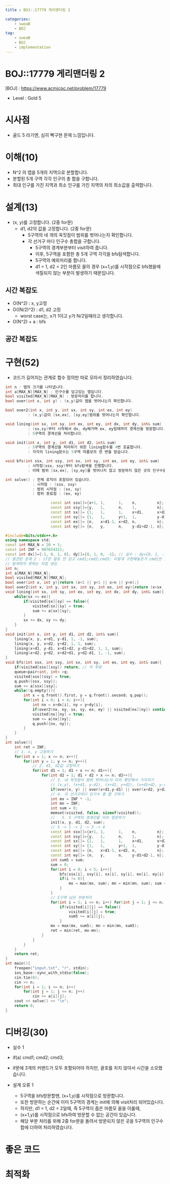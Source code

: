 ```yaml
---
title : BOJ::17779 게리맨더링 2

categories:
    - sweaB
    - BOJ
tag:
    - sweaB
    - BOJ
    - implementation
---
```

# BOJ::17779 게리맨더링 2
[BOJ] : <https://www.acmicpc.net/problem/17779>
- Level : Gold 5

# 시사점
- 골드 5 라기엔, 심히 빡구현 문제 느낌입니다.

# 이해(10)
- N^2 의 맵을 5개의 지역으로 분할합니다.
 - 분할된 5개 구역 각각 인구의 총 합을 구합니다.
 - 최대 인구를 가진 지역과 최소 인구를 가진 지역의 차의 최소값을 출력합니다.


# 설계(13)
- (x, y)를 고정합니다. (2중 for문)
  - d1, d2의 값을 고정합니다. (2중 for문)
    - 5구역의 네 개의 꼭짓점이 범위를 벗어나는지 확인합니다.
    - 각 선거구 마다 인구수 총합을 구합니다.
      - 5구역의 경계부분부터 visit하여 줍니다.
      - 이후, 5구역을 포함한 총 5개 구역 각각을 bfs탐색합니다.
      - 5구역의 예외처리를 합니다.
      - d1 = 1, d2 = 2인 마름모 꼴의 경우 (x+1,y)를 시작점으로 bfs했을때 색칠되지 않는 부분이
        발생하기 때문입니다.

## 시간 복잡도
- O(N^2) : x, y고정
- O((N/2)^2) : d1, d2 고정
  - worst case는, x가 1이고 y가 N/2일때라고 생각합니다.
- O(N^2) + a : bfs

## 공간 복잡도

# 구현(52)

- 코드가 길어지는 관계로 함수 정의만 따로 모아서 정리하였습니다.

```cpp
int n : 맵의 크기를 나타냅니다.
int a[MAX_N][MAX_N] : 인구수를 담고있는 맵입니다.
bool visited[MAX_N][MAX_N] : 방문처리를 합니다.
bool over(int x, int y) : (x,y)값이 맵을 벗어나는지 확인합니다.

bool over2(int x, int y, int sx, int sy, int ex, int ey)
          : (x,y)값이 [sx,ex], [sy,ey]범위를 벗어나는지 확인합니다.

void lining(int sx, int sy, int ex, int ey, int dx, int dy, int& sum)
          : (sx,sy)부터 시작해서 dx, dy해가며 ex, ey일때까지 경계선을 방문합니다.
          : 5구역의 경계선을 처리합니다.

void init(int x, int y, int d1, int d2, int& sum)
          : 5구역의 경계선을 처리하기 위한 lining함수를 4번 호출합니다.
          : 각각의 lining함수는 5구역 마름모의 한 변을 맡습니다.

void bfs(int ssx, int ssy, int sx, int sy, int ex, int ey, int& sum)
          : 시작점(ssx, ssy)부터 bfs탐색을 진행합니다.
          : 이때 범위 [sx,ex], [sy,ey]를 벗어나지 않고 방문하지 않은 곳의 인구수를 더합니다. 

int solve() : 전체 로직이 포함되어 있습니다.
            : 시작점 : (ssx, ssy)
            : 범위 시작점 : (sx, sy)
            : 범위 종료점 : (ex, ey)

                    const int ssx[]={x+1, 1,      1,    n,         n};
                    const int ssy[]={y,   1,      n,    1,         n};
                    const int sx[]= {1,   1,      1,    x+d1,      x+d2+1};
                    const int sy[]= {1,   1,      y+1,  1,         y-d1+d2};
                    const int ex[]= {n,   x+d1-1, x+d2, n,         n};
                    const int ey[]= {n,   y,      n,    y-d1+d2-1, n};
```



```cpp
#include<bits/stdc++.h>
using namespace std;
const int MAX_N = 20 + 1;
const int INF = 987654321;
const int dx[]={-1, 0, 1, 0}, dy[]={0, 1, 0, -1}; // 실수 : dy={0, 1, -1, 0}으로 씀
// 발견된 문제 2 : if문 괄호 안 닫고 cmd1;cmd2;cmd3; 이렇게 구현해놓은거 cmd1만 if문에 포함됨.
// 탐색하지 못하는 지점 생김
int n;
int a[MAX_N][MAX_N];
bool visited[MAX_N][MAX_N];
bool over(int x, int y){return (x<1 || y<1 || x>n || y>n);}
bool over2(int x, int y, int sx, int sy, int ex, int ey){return (x<sx || y<sy || x>ex || y>ey);}
void lining(int sx, int sy, int ex, int ey, int dx, int dy, int& sum){
    while(sx <= ex){
        if(visited[sx][sy] == false){
            visited[sx][sy] = true;
            sum += a[sx][sy];
        }
        sx += dx, sy += dy;
    }
}
void init(int x, int y, int d1, int d2, int& sum){
    lining(x, y, x+d1, y-d1, 1, -1, sum);
    lining(x, y, x+d2, y+d2, 1, 1, sum);
    lining(x+d1, y-d1, x+d1+d2, y-d1+d2, 1, 1, sum);
    lining(x+d2, y+d2, x+d2+d1, y+d2-d1, 1, -1, sum);
}
void bfs(int ssx, int ssy, int sx, int sy, int ex, int ey, int& sum){
    if(visited[ssx][ssy]) return; // 이 부분
    queue<pair<int, int> >q;
    visited[ssx][ssy] = true;
    q.push({ssx, ssy});
    sum += a[ssx][ssy];
    while(!q.empty()){
        int x = q.front().first, y = q.front().second; q.pop();
        for(int i = 0; i < 4; i++){
            int nx = x+dx[i], ny = y+dy[i];
            if(over2(nx, ny, sx, sy, ex, ey) || visited[nx][ny]) continue;
            visited[nx][ny] = true;
            sum += a[nx][ny];
            q.push({nx, ny});
        }
    }
}
int solve(){
    int ret = INF;
    // 1. x, y 고정하기
    for(int x = 1; x <= n; x++){
        for(int y = 1; y <= n; y++){
            // 2. d1, d2값 고정하기
            for(int d1 = 1; d1 + x <= n; d1++){
                for(int d2 = 1; d1 + d2 + x <= n; d2++){
                    // 3. 네 꼭짓점이 범위 벗어나는지 미리 확인해서 가지치기
                    // (x,y), (x+d1, y-d1), (x+d2, y+d2), (x+d1+d2, y-d1+d2)
                    if(over(x, y) || over(x+d1,y-d1) || over(x+d2, y+d2) || over(x+d1+d2, y-d1+d2)) continue;
                    // 4. 각 선거구마다 인구수 총 합 구하기
                    int mx = INF * -1;
                    int mn = INF;
                    int sum = 0;
                    memset(visited, false, sizeof(visited));
                    //   5. 5 구역의 경계선을 미리 방문하기
                    init(x, y, d1, d2, sum);
                    // 5 -> 1 -> 2 -> 3 -> 4
                    const int ssx[]={x+1, 1,      1,    n,         n};
                    const int ssy[]={y,   1,      n,    1,         n};
                    const int sx[]= {1,   1,      1,    x+d1,      x+d2+1};
                    const int sy[]= {1,   1,      y+1,  1,         y-d1+d2};
                    const int ex[]= {n,   x+d1-1, x+d2, n,         n};
                    const int ey[]= {n,   y,      n,    y-d1+d2-1, n};
                    int sum5 = sum;
                    sum = 0;
                    for(int i = 0; i < 5; i++){
                        bfs(ssx[i], ssy[i], sx[i], sy[i], ex[i], ey[i], i==0?sum5:sum);
                        if(i != 0){
                            mx = max(mx, sum); mn = min(mn, sum); sum = 0;
                        }
                    }
                    // 5구역 남은 부분처리
                    for(int i = 1; i <= n; i++) for(int j = 1; j <= n; j++)
                        if(visited[i][j] == false){
                            visited[i][j] = true;
                            sum5 += a[i][j];
                        }
                    mx = max(mx, sum5); mn = min(mn, sum5);
                    ret = min(ret, mx-mn);
                }
            }
        }
    }
    return ret;
}
int main(){
    freopen("input.txt", "r", stdin);
    ios_base::sync_with_stdio(false);
    cin.tie(0);
    cin >> n;
    for(int i = 1; i <= n; i++)
        for(int j = 1; j <= n; j++)
            cin >> a[i][j];
    cout << solve() << "\n";
    return 0;
}

```


# 디버깅(30)
- 실수 1 
 - if(a) cmd1; cmd2; cmd3;
 - if문에 3개의 커맨드가 모두 포함되어야 하지만, 괄호를 치지 않아서 시간을 소모했습니다.

- 설계 오류 1
  - 5구역을 bfs방문할땐, (x+1,y)를 시작점으로 방문합니다.
  - 또한 방문하는 순간에 이미 5구역의 경계는 init에 의해 visit처리 되어있습니다.
  - 하지만, d1 = 1, d2 = 2일때, 즉 5구역이 좁은 마름모 꼴을 이룰때,
  - (x+1,y)를 시작점으로 bfs하여 방문할 수 없는 공간이 있습니다.
  - 해당 부분 처리를 위해 2중 for문을 돌려서 방문되지 않은 곳을 5구역의 인구수 합에 더하여
    처리하였습니다.


# 좋은 코드

# 최적화
